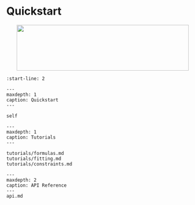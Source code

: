 # Quickstart

<p align="center">
  <img src="_static/cartoon.svg" width="450" height="120">
</p>

```{include} ../../README.md
:start-line: 2
```

```{toctree}
---
maxdepth: 1
caption: Quickstart
---

self
```


```{toctree}
---
maxdepth: 1
caption: Tutorials
---

tutorials/formulas.md
tutorials/fitting.md
tutorials/constraints.md
```



```{toctree}
---
maxdepth: 2
caption: API Reference
---
api.md
```
